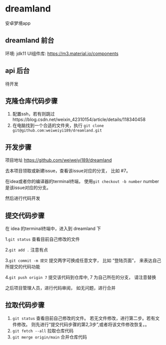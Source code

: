 # dreamland
安卓梦境app


## dreamland 前台

环境: jdk11
UI组件库: https://m3.material.io/components

## api 后台
待开发
 
## 克隆仓库代码步骤

1. 配置ssh，若有则跳过https://blog.csdn.net/weixin_42310154/article/details/118340458
2. 在电脑找到一个合适的文件夹，执行 `git clone git@github.com:weiweiyi189/dreamland.git`
 ## 开发步骤

项目地址 https://github.com/weiweiyi189/dreamland

去本项目领取或新建issue，查看该issue对应的分支， 比如 #7。

在idea或者你的编译器的terminal终端， 使用`git checkout -b number` number 是该issue对应的分支。

然后进行代码开发

## 提交代码步骤
 
在 idea 的terminal终端中，进入到 dreamland 下

1.`git status` 查看目前自己修改的文件

2.`git add .` 注意有点 

3.`git commit -m 提交`  提交两字可换成任意文字， 比如 “登陆页面”， 来表达自己所提交的代码功能

4.`git push origin 7` 提交该代码到仓库中, 7 为自己所在的分支， 请注意替换

之后项目管理人员，进行代码审阅， 如无问题，进行合并


## 拉取代码步骤

1. `git status` 查看目前自己修改的文件。 若无文件修改，进行第二步。若有文件修改。 则先进行“提交代码步骤的第2,3步”,或者将该文件修改恢复。。
2. `git fetch --all` 拉取仓库代码
3. `git merge origin/main` 合并仓库代码


